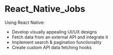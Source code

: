 # React_Native_Jobs
Using React Native:
- Develop visually appealing UI/UX designs
- Fetch data from an external API and integrate it
- Implement search & pagination functionality
- Create custom API data fetching hooks
